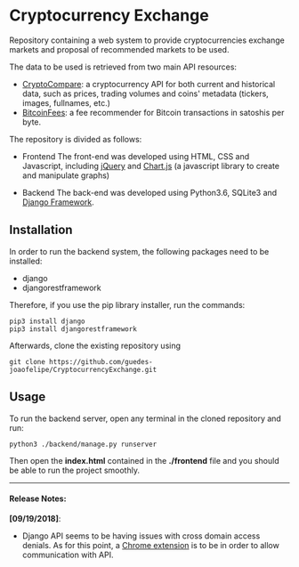 # Cryptocurrency Exchange

Repository containing a web system to provide cryptocurrencies exchange markets and proposal of recommended markets to be used.

The data to be used is retrieved from two main API resources: 

- [CryptoCompare](https://www.cryptocompare.com/api/): a cryptocurrency API for both current and historical data, such as prices, trading volumes and coins' metadata (tickers, images, fullnames, etc.)
- [BitcoinFees](https://bitcoinfees.earn.com/api): a fee recommender for Bitcoin transactions in satoshis per byte. 

The repository is divided as follows: 
- Frontend
    The front-end was developed using HTML, CSS and Javascript, including [jQuery](https://jquery.com) and [Chart.js](http://www.chartjs.org) (a javascript library to create and manipulate graphs)

- Backend
   The back-end was developed using Python3.6, SQLite3 and [Django Framework](http://www.django-rest-framework.org). 


## Installation 

In order to run the backend system, the following packages need to be installed: 
- django
- djangorestframework

Therefore, if you use the pip library installer, run the commands:

```
pip3 install django
pip3 install djangorestframework
```

Afterwards, clone the existing repository using 

```
git clone https://github.com/guedes-joaofelipe/CryptocurrencyExchange.git
```

## Usage

To run the backend server, open any terminal in the cloned repository and run:

```
python3 ./backend/manage.py runserver
```

Then open the **index.html** contained in the **./frontend** file and you should be able to run the project smoothly. 

--------------

#### Release Notes:
**[09/19/2018]**: 
- Django API seems to be having issues with cross domain access denials. As for this point, a [Chrome extension](https://chrome.google.com/webstore/detail/allow-control-allow-origi/nlfbmbojpeacfghkpbjhddihlkkiljbi) is to be in order to allow communication with API. 
